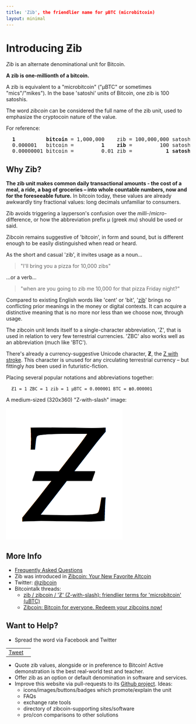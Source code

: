 ```yaml
---
title: 'Zib', the friendlier name for µBTC (microbitcoin)
layout: minimal
---
```


# Introducing Ƶib

*Zib* is an alternate denominational unit for Bitcoin.

**A zib is one-millionth of a bitcoin.** 

A zib is equivalent to a "microbitcoin" ("µBTC" or sometimes "mics"/"mikes"). In the base 'satoshi' units of Bitcoin, one zib is 100 satoshis.

The word *zibcoin* can be considered the full name of the zib unit, used to emphasize the cryptocoin nature of the value. 

For reference:

<pre>
<b>  1          bitcoin</b> = 1,000,000    zib = 100,000,000 satoshi
  0.000001   bitcoin =         <b>1    zib</b> =         100 satoshi           
  0.00000001 bitcoin =         0.01 zib =           <b>1 satoshi</b>
</pre>

## Why Zib?

**The zib unit makes common daily transactional amounts - the cost of a meal, a ride, a bag of groceries – into whole countable numbers, now and for the foreseeable future.** In bitcoin today, these values are already awkwardly tiny fractional values: long decimals unfamiliar to consumers. 

Zib avoids triggering a layperson's confusion over the *milli-*/*micro-* difference, or how the abbreviation prefix µ (greek *mu*) should be used or said.

Zibcoin remains suggestive of 'bitcoin', in form and sound, but is different enough to be easily distinguished when read or heard. 

As the short and casual 'zib', it invites usage as a noun…

> "I'll bring you a pizza for 10,000 zibs" 

…or a verb…

> "when are you going to zib me 10,000 for that pizza Friday night?"

Compared to existing English words like 'cent' or 'bit', '[zib](http://en.wikipedia.org/wiki/Zib)' brings no conflicting prior meanings in the money or digital contexts. It can acquire a distinctive meaning that is no more nor less than we choose now, through usage. 

The zibcoin unit lends itself to a single-character abbreviation, 'Z', that is used in relation to very few terrestrial currencies. 'ZBC' also works well as an abbreviation (much like 'BTC').

There's already a currency-suggestive Unicode character, **Ƶ**, the [Z with stroke](https://en.wikipedia.org/wiki/Z_with_stroke). This character is unused for any circulating terrestrial currency – but fittingly *has* been used in futuristic-fiction. 

Placing several popular notations and abbreviations together: 

      Ƶ1 = 1 ZBC = 1 zib = 1 µBTC = 0.000001 BTC = ฿0.000001

A medium-sized (320x360) "Z-with-slash" image:

![zibcoin-z.png](/img/zibcoin-z.png "zibcoin-z.png")

## More Info

* [Frequently Asked Questions](/faq)
* Zib was introduced in [Ƶibcoin: Your New Favorite Altcoin](https://medium.com/p/681d3dea0093)
* Twitter: [@zibcoin](https://twitter.com/zibcoin)
* Bitcointalk threads: 
    * [zib / zibcoin / 'Ƶ' (Z-with-slash): friendlier terms for 'microbitcoin' (µBTC)](https://bitcointalk.org/index.php?topic=529301)
    * [Zibcoin: Bitcoin for everyone. Redeem your zibcoins now!](https://bitcointalk.org/index.php?topic=522958)

## Want to Help? 

* Spread the word via Facebook and Twitter

<table width="100%"><tr><td style="text-align:right">
<a href="https://twitter.com/share" class="twitter-share-button" data-via="zibcoin" data-size="large">Tweet</a>
<script>
!function(d,s,id){var js,fjs=d.getElementsByTagName(s)[0],p=/^http:/.test(d.location)?'http':'https';if(!d.getElementById(id)){js=d.createElement(s);js.id=id;js.src=p+'://platform.twitter.com/widgets.js';fjs.parentNode.insertBefore(js,fjs);}}(document, 'script', 'twitter-wjs');
</script>
</td><td>
<div class="fb-like" data-href="http://zibcoin.org" data-width="375" data-layout="standard" data-action="like" data-show-faces="true" data-share="true"></div>
</td></tr></table>

* Quote zib values, alongside or in preference to Bitcoin! Active demonstration is the best real-world test and teacher. 
* Offer zib as an option or default denomination in software and services.
* Improve this website via pull-requests to its [Github project](https://github.com/gojomo/zibcoin.org). Ideas:
    * icons/images/buttons/badges which promote/explain the unit
    * FAQs
    * exchange rate tools
    * directory of zibcoin-supporting sites/software
    * pro/con comparisons to other solutions


